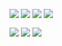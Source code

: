 ![](https://i.pinimg.com/originals/24/40/8a/24408ade7bacc4d5078a6cbe678dabb3.gif)
![](https://i.pinimg.com/originals/36/61/7c/36617c77bcdfd24930eb32ecdcc19e8c.gif)
![](https://i.pinimg.com/originals/28/2e/02/282e02da4dd48c492b50c2fd1cf52f6f.gif)
![](https://i.pinimg.com/originals/2e/1e/38/2e1e3878c452d3be80ad91128554a596.gif)

![](https://i.pinimg.com/originals/6f/72/01/6f72012e4fed39f1c610c88fc00fa51c.gif)
![](https://media.tenor.com/enxUHNJgPH8AAAAi/natsume-sakasaki-enstars.gif)
![](https://i.pinimg.com/736x/30/62/c1/3062c15af45947e8d5e0a1254a0b5d06.jpg)
